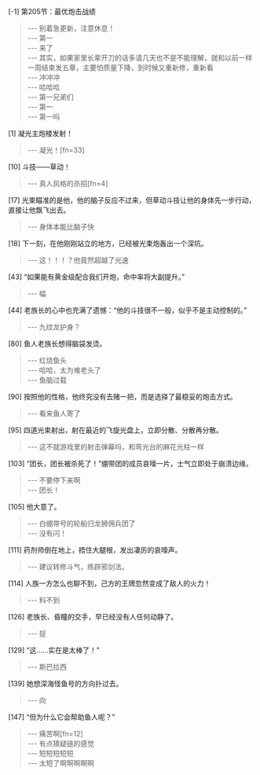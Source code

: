 
[-1] 第205节：最优炮击战绩
>--- 别着急更新，注意休息！<br>
>--- 第一<br>
>--- 来了<br>
>--- 其实，如果家里长辈开刀的话多请几天也不是不能理解，就和以前一样一周结束发五章，主要怕质量下降，到时候又重新修，重新看<br>
>--- 冲冲冲<br>
>--- 哈哈哈<br>
>--- 第一兄弟们<br>
>--- 第一<br>
>--- 第一吗<br>

[1] 凝光主炮楼发射！
>--- 凝光！[fn=33]<br>

[10] 斗技——草动！
>--- 真人风格的杀招[fn=4]<br>

[17] 光束瞄准的是他，他的脑子反应不过来，但草动斗技让他的身体先一步行动，直接让他飘飞出去。
>--- 身体本能比脑子快<br>

[18] 下一刻，在他刚刚站立的地方，已经被光束炮轰出一个深坑。
>--- 这！！！？他竟然超越了光速<br>

[43] “如果能有黄金级配合我们开炮，命中率将大副提升。”
>--- 幅<br>

[44] 老族长的心中也充满了遗憾：“他的斗技很不一般，似乎不是主动控制的。”
>--- 九纹龙护身？<br>

[80] 鱼人老族长想得脑袋发烫。
>--- 红烧鱼头<br>
>--- 哈哈，太为难老头了<br>
>--- 鱼脑过载<br>

[90] 按照他的性格，他终究没有去赌一把，而是选择了最稳妥的炮击方式。
>--- 看来鱼人寄了<br>

[95] 四道光束射出，射在最近的飞旋光盘上，立即分散、分散再分散。
>--- 这不就游戏里的射击弹幕吗，和弯光台的麻花光柱一样<br>

[103] “团长，团长被杀死了！”绷带团的成员哀嚎一片，士气立即处于崩溃边缘。
>--- 不要停下来啊<br>
>--- 团长！<br>

[105] 他大意了。
>--- 白绷带号的轮船归龙狮佣兵团了<br>
>--- 没有闪！<br>

[111] 药剂师倒在地上，捂住大腿根，发出凄厉的哀嚎声。
>--- 建议转修斗气，练辟邪剑法。<br>

[114] 人族一方怎么也聊不到，己方的王牌忽然变成了敌人的火力！
>--- 料不到<br>

[126] 老族长、昏瞳的交手，早已经没有人任何动静了。
>--- 捉<br>

[129] “这……实在是太棒了！”
>--- 斯巴拉西<br>

[139] 她想深海怪鱼号的方向扑过去。
>--- 向<br>

[147] “但为什么它会帮助鱼人呢？”
>--- 痛苦啊[fn=12]<br>
>--- 有点猜疑链的感觉<br>
>--- 短短短短短<br>
>--- 太短了啊啊啊啊啊<br>
